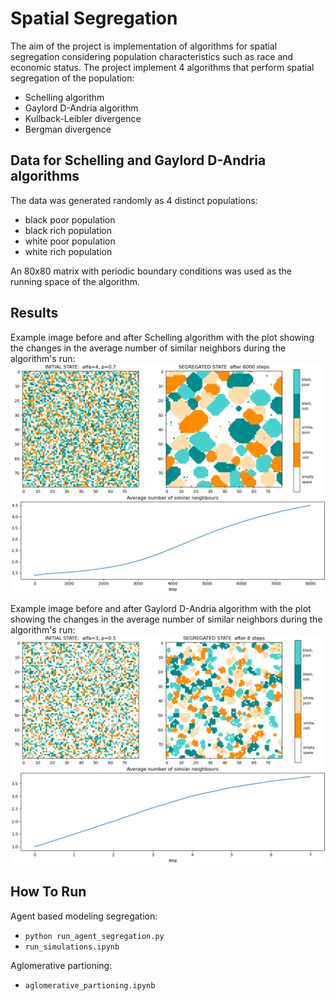 # Spatial Segregation

The aim of the project is implementation of algorithms for spatial segregation considering population characteristics such as race and economic status. The project implement 4 algorithms that perform spatial segregation of the population:

- Schelling algorithm
- Gaylord D-Andria algorithm
- Kullback-Leibler divergence
- Bergman divergence

## Data for Schelling and Gaylord D-Andria algorithms

The data was generated randomly as 4 distinct populations:

- black poor population
- black rich population
- white poor population
- white rich population

An 80x80 matrix with periodic boundary conditions was used as the running space of the algorithm.

## Results

Example image before and after Schelling algorithm with the plot showing the changes in the average number of similar neighbors during the algorithm's run:
![Example screenshot](./agent_based_modeling/visualizations/schelling_4populations/schelling_0.7_8000.png)

Example image before and after Gaylord D-Andria algorithm with the plot showing the changes in the average number of similar neighbors during the algorithm's run:
![Example screenshot](./agent_based_modeling/visualizations/gaylord_4populations/Gaylord_0.5_8.png)

## How To Run

Agent based modeling segregation:

- `python run_agent_segregation.py`
- `run_simulations.ipynb`

Aglomerative partioning:

- `aglomerative_partioning.ipynb`
